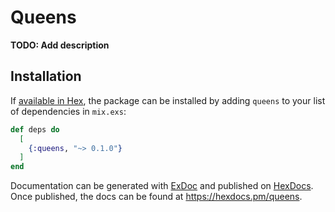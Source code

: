 # Queens

**TODO: Add description**

## Installation

If [available in Hex](https://hex.pm/docs/publish), the package can be installed
by adding `queens` to your list of dependencies in `mix.exs`:

```elixir
def deps do
  [
    {:queens, "~> 0.1.0"}
  ]
end
```

Documentation can be generated with [ExDoc](https://github.com/elixir-lang/ex_doc)
and published on [HexDocs](https://hexdocs.pm). Once published, the docs can
be found at <https://hexdocs.pm/queens>.

